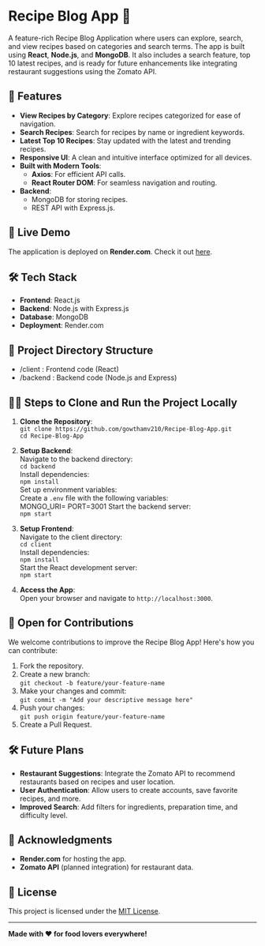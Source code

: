 # Recipe Blog App 🍴

A feature-rich Recipe Blog Application where users can explore, search, and view recipes based on categories and search terms. The app is built using **React**, **Node.js**, and **MongoDB**. It also includes a search feature, top 10 latest recipes, and is ready for future enhancements like integrating restaurant suggestions using the Zomato API.

## 🌟 Features
- **View Recipes by Category**: Explore recipes categorized for ease of navigation.
- **Search Recipes**: Search for recipes by name or ingredient keywords.
- **Latest Top 10 Recipes**: Stay updated with the latest and trending recipes.
- **Responsive UI**: A clean and intuitive interface optimized for all devices.
- **Built with Modern Tools**:
  - **Axios**: For efficient API calls.
  - **React Router DOM**: For seamless navigation and routing.
- **Backend**:
  - MongoDB for storing recipes.
  - REST API with Express.js.

## 🚀 Live Demo
The application is deployed on **Render.com**. Check it out [here](https://your-recipe-blog-app-link.render.com).

## 🛠️ Tech Stack
- **Frontend**: React.js
- **Backend**: Node.js with Express.js
- **Database**: MongoDB
- **Deployment**: Render.com


## 📁 Project Directory Structure
- /client : Frontend code (React) 
- /backend : Backend code (Node.js and Express)


## 🧑‍💻 Steps to Clone and Run the Project Locally

1. **Clone the Repository**:  
   `git clone https://github.com/gowthamv210/Recipe-Blog-App.git`  
   `cd Recipe-Blog-App`

2. **Setup Backend**:  
   Navigate to the backend directory:  
   `cd backend`  
   Install dependencies:  
   `npm install`  
   Set up environment variables:  
   Create a `.env` file with the following variables:  
   MONGO_URI=<your-mongodb-connection-string> PORT=3001
   Start the backend server:  
    `npm start`

3. **Setup Frontend**:  
Navigate to the client directory:  
`cd client`  
Install dependencies:  
`npm install`  
Start the React development server:  
`npm start`

4. **Access the App**:  
Open your browser and navigate to `http://localhost:3000`.


## 🌱 Open for Contributions
We welcome contributions to improve the Recipe Blog App! Here's how you can contribute:
1. Fork the repository.
2. Create a new branch:  
`git checkout -b feature/your-feature-name`
3. Make your changes and commit:  
`git commit -m "Add your descriptive message here"`
4. Push your changes:  
`git push origin feature/your-feature-name`
5. Create a Pull Request.


## 🛠️ Future Plans
- **Restaurant Suggestions**: Integrate the Zomato API to recommend restaurants based on recipes and user location.
- **User Authentication**: Allow users to create accounts, save favorite recipes, and more.
- **Improved Search**: Add filters for ingredients, preparation time, and difficulty level.


## 🙌 Acknowledgments
- **Render.com** for hosting the app.
- **Zomato API** (planned integration) for restaurant data.


## 📄 License
This project is licensed under the [MIT License](LICENSE).

---


**Made with ❤️ for food lovers everywhere!**
